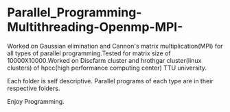 Parallel_Programming-Multithreading-Openmp-MPI-
===============================================

Worked on Gaussian elimination and Cannon's matrix multiplication(MPI) for all types of parallel programming.Tested for matrix size of 10000X10000.Worked on Discfarm cluster and hrothgar cluster(linux clusters) of hpcc(high performance computing center) TTU university.


Each folder is self descriptive. Parallel programs of each type are in their respective folders.

Enjoy Programming.
